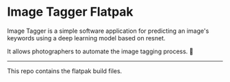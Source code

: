 # Image Tagger Flatpak

Image Tagger is a simple software application for predicting an image's keywords using a deep learning model based on resnet.

It allows photographers to automate the image tagging process. 📸

---

This repo contains the flatpak build files.